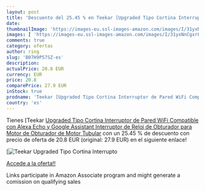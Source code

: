 ```yaml
---
layout: post
title: 'Descuento del 25.45 % en Teekar [Upgraded Tipo Cortina Interrupto'
date: 
thumbnailImage: 'https://images-eu.ssl-images-amazon.com/images/I/31yxNnCgxrL._SL200_.jpg'
images: [ 'https://images-eu.ssl-images-amazon.com/images/I/31yxNnCgxrL._SL200_.jpg' ]
comments: true
category: ofertas
author: ring
slug: 'B07H9P57SZ-es'
description:
actualPrice: 20.8 EUR
currency: EUR
price: 20.8
comparePrice: 27.9 EUR
inStock: true
prodname: 'Teekar [Upgraded Tipo Cortina Interruptor de Pared WiFi Compatible con Alexa Echo y Google Assistant  Interruptor de Reloj de Obturador para Motor de Obturador de Motor Tubular'
country: 'es'
---
```


Tienes [Teekar [Upgraded Tipo Cortina Interruptor de Pared WiFi Compatible con Alexa Echo y Google Assistant  Interruptor de Reloj de Obturador para Motor de Obturador de Motor Tubular](https://www.amazon.es/dp/B07H9P57SZ/?tag=tolees-21) con un 25.45 % de descuento con precio de oferta de 20.8 EUR (original: 27.9 EUR) en el siguiente enlace!

[![Teekar [Upgraded Tipo Cortina Interrupto](https://images-eu.ssl-images-amazon.com/images/I/31yxNnCgxrL._SL200_.jpg)](https://www.amazon.es/dp/B07H9P57SZ/?tag=tolees-21)

[Accede a la oferta!!](https://www.amazon.es/dp/B07H9P57SZ/?tag=tolees-21)

Links participate in Amazon Associate program and might generate a comission on qualifying sales


